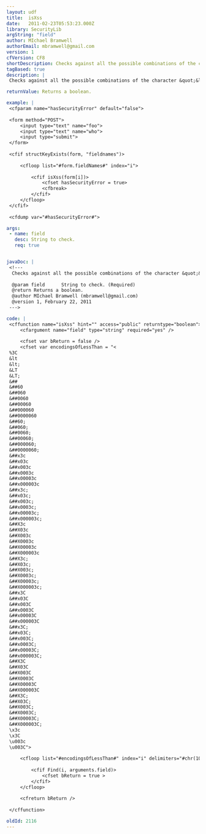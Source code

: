 ```yaml
---
layout: udf
title:  isXss
date:   2011-02-23T05:53:23.000Z
library: SecurityLib
argString: "field"
author: MIchael Bramwell
authorEmail: mbramwell@gmail.com
version: 1
cfVersion: CF8
shortDescription: Checks against all the possible combinations of the character &quot;&lt;&quot; in HTML and JavaScript (in UTF-8) and returns a boolean value based on the result.
tagBased: true
description: |
 Checks against all the possible combinations of the character &quot;&lt;&quot; in HTML and JavaScript (in UTF-8) and returns a boolean value based on the result. This can prove useful in passing PCI compliance automated scanning.

returnValue: Returns a boolean.

example: |
 <cfparam name="hasSecurityError" default="false">
 
 <form method="POST">
     <input type="text" name="foo">
     <input type="text" name="who">
     <input type="submit">
 </form>
 
 <cfif structKeyExists(form, "fieldnames")>
     
     <cfloop list="#form.fieldNames#" index="i">
         
         <cfif isXss(form[i])>
             <cfset hasSecurityError = true>
             <cfbreak>
         </cfif>
     </cfloop>
 </cfif>
 
 <cfdump var="#hasSecurityError#">

args:
 - name: field
   desc: String to check.
   req: true


javaDoc: |
 <!---
  Checks against all the possible combinations of the character &quot;&lt;&quot; in HTML and JavaScript (in UTF-8) and returns a boolean value based on the result.
  
  @param field      String to check. (Required)
  @return Returns a boolean. 
  @author MIchael Bramwell (mbramwell@gmail.com) 
  @version 1, February 22, 2011 
 --->

code: |
 <cffunction name="isXss" hint="" access="public" returntype="boolean">
     <cfargument name="field" type="string" required="yes" />
     
     <cfset var bReturn = false />
     <cfset var encodingsOfLessThan = "<
 %3C
 &lt
 &lt;
 &LT
 &LT;
 &##
 &##60
 &##060
 &##0060
 &##00060
 &##000060
 &##0000060
 &##60;
 &##060;
 &##0060;
 &##00060;
 &##000060;    
 &##0000060;
 &##x3c
 &##x03c
 &##x003c
 &##x0003c
 &##x00003c
 &##x000003c
 &##x3c;
 &##x03c;
 &##x003c;
 &##x0003c;
 &##x00003c;
 &##x000003c;
 &##X3c
 &##X03c
 &##X003c
 &##X0003c
 &##X00003c
 &##X000003c
 &##X3c;
 &##X03c;
 &##X003c;
 &##X0003c;
 &##X00003c;
 &##X000003c;
 &##x3C
 &##x03C
 &##x003C
 &##x0003C
 &##x00003C
 &##x000003C
 &##x3C;
 &##x03C;
 &##x003C;
 &##x0003C;
 &##x00003C;
 &##x000003C;
 &##X3C
 &##X03C
 &##X003C
 &##X0003C
 &##X00003C
 &##X000003C
 &##X3C;
 &##X03C;
 &##X003C;
 &##X0003C;
 &##X00003C;
 &##X000003C;
 \x3c
 \x3C
 \u003c
 \u003C">
     
     <cfloop list="#encodingsOfLessThan#" index="i" delimiters="#chr(10)#">
         
         <cfif Find(i, arguments.field)>
             <cfset bReturn = true >
         </cfif>
     </cfloop>
     
     <cfreturn bReturn />
     
 </cffunction>

oldId: 2116
---
```


